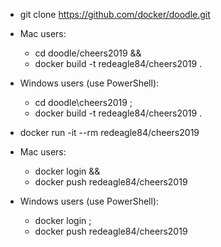 * git clone https://github.com/docker/doodle.git

* Mac users:  
    * cd doodle/cheers2019 &&  
    * docker build -t redeagle84/cheers2019 .

* Windows users (use PowerShell):  
    * cd doodle\cheers2019 ;  
    * docker build -t redeagle84/cheers2019 .

* docker run -it --rm redeagle84/cheers2019



* Mac users:  
    * docker login &&
    * docker push redeagle84/cheers2019

* Windows users (use PowerShell):  
    * docker login ;
    * docker push redeagle84/cheers2019

